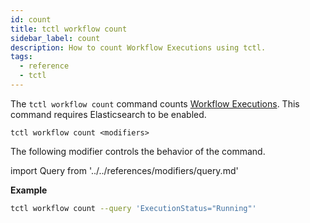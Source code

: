 ```yaml
---
id: count
title: tctl workflow count
sidebar_label: count
description: How to count Workflow Executions using tctl.
tags:
  - reference
  - tctl
---
```


The `tctl workflow count` command counts [Workflow Executions](/concepts/what-is-a-workflow-execution).
This command requires Elasticsearch to be enabled.

`tctl workflow count <modifiers>`

The following modifier controls the behavior of the command.

<!--Query-->

import Query from '../../references/modifiers/query.md'

<Query />

**Example**

```bash
tctl workflow count --query 'ExecutionStatus="Running"'
```
